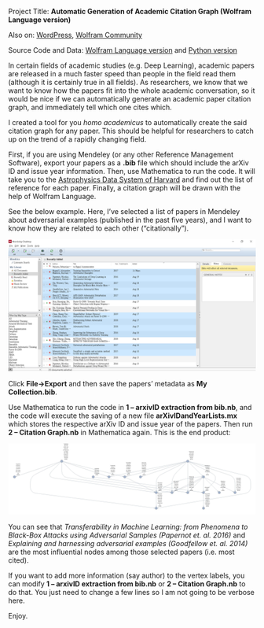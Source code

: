 Project Title: **Automatic Generation of Academic Citation Graph (Wolfram Language version)**

Also on: [WordPress][1], [Wolfram Community][6]

Source Code and Data: [Wolfram Language version][2] and [Python version][7]

In certain fields of academic studies (e.g. Deep Learning), academic papers are released in a much faster speed than people in the field read them (although it is certainly true in all fields). As researchers, we know that we want to know how the papers fit into the whole academic conversation, so it would be nice if we can automatically generate an academic paper citation graph, and immediately tell which one cites which.

I created a tool for you *homo academicus* to automatically create the said citation graph for any paper. This should be helpful for researchers to catch up on the trend of a rapidly changing field.

First, if you are using Mendeley (or any other Reference Management Software), export your papers as a **.bib** file which should include the arXiv ID and issue year information. Then, use Mathematica to run the code. It will take you to the [Astrophysics Data System of Harvard][3] and find out the list of reference for each paper. Finally, a citation graph will be drawn with the help of Wolfram Language.

See the below example. Here, I’ve selected a list of papers in Mendeley about adversarial examples (published in the past five years), and I want to know how they are related to each other (“citationally”).

![Image 1 - Mendeley][4]

Click **File->Export** and then save the papers’ metadata as **My Collection.bib**.

Use Mathematica to run the code in **1 – arxivID extraction from bib.nb**, and the code will execute the saving of a new file **arXivIDandYearLists.mx** which stores the respective arXiv ID and issue year of the papers. Then run **2 – Citation Graph.nb** in Mathematica again. This is the end product:

![Image 2 - Citation Tree][5]

You can see that *Transferability in Machine Learning: from Phenomena to Black-Box Attacks using Adversarial Samples (Papernot et. al. 2016)* and *Explaining and harnessing adversarial examples (Goodfellow et. al. 2014)* are the most influential nodes among those selected papers (i.e. most cited).

If you want to add more information (say author) to the vertex labels, you can modify **1 – arxivID extraction from bib.nb** or **2 – Citation Graph.nb** to do that. You just need to change a few lines so I am not going to be verbose here.

Enjoy.

[1]: https://lanstonchu.wordpress.com/2019/08/20/automatic-generation-of-academic-citation-graph/
[2]: https://github.com/lanstonchu/citation-graph
[3]: https://ui.adsabs.harvard.edu/
[4]: https://raw.githubusercontent.com/lanstonchu/citation-graph/master/Mendeley.png
[5]: https://raw.githubusercontent.com/lanstonchu/citation-graph/master/citation%20graph.jpg
[6]: https://community.wolfram.com/groups/-/m/t/1770600?p_p_auth=yKGaKfN2
[7]: https://github.com/lanstonchu/Citation-Graph-Python
